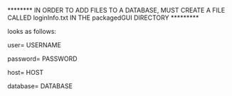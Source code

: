 ******** IN ORDER TO ADD FILES TO A DATABASE, MUST CREATE A FILE CALLED loginInfo.txt IN THE packagedGUI DIRECTORY *********


looks as follows:

user= USERNAME

password= PASSWORD

host= HOST

database= DATABASE
